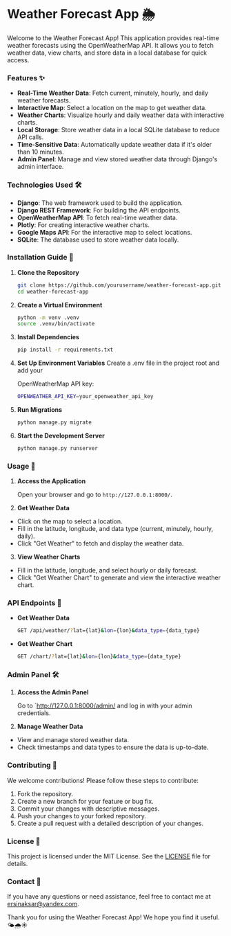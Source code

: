 # Weather Forecast App 🌦️

Welcome to the Weather Forecast App! This application provides real-time weather forecasts using the OpenWeatherMap API.
It allows you to fetch weather data, view charts, and store data in a local database for quick access.

### Features ✨

- **Real-Time Weather Data**: Fetch current, minutely, hourly, and daily weather forecasts.
- **Interactive Map**: Select a location on the map to get weather data.
- **Weather Charts**: Visualize hourly and daily weather data with interactive charts.
- **Local Storage**: Store weather data in a local SQLite database to reduce API calls.
- **Time-Sensitive Data**: Automatically update weather data if it's older than 10 minutes.
- **Admin Panel**: Manage and view stored weather data through Django's admin interface.

### Technologies Used 🛠️

- **Django**: The web framework used to build the application.
- **Django REST Framework**: For building the API endpoints.
- **OpenWeatherMap API**: To fetch real-time weather data.
- **Plotly**: For creating interactive weather charts.
- **Google Maps API**: For the interactive map to select locations.
- **SQLite**: The database used to store weather data locally.

### Installation Guide 🚀

1. **Clone the Repository**
   ```bash
   git clone https://github.com/yourusername/weather-forecast-app.git
   cd weather-forecast-app
2. **Create a Virtual Environment**
   ```bash
   python -m venv .venv
   source .venv/bin/activate
3. **Install Dependencies**
   ```bash
   pip install -r requirements.txt

4. **Set Up Environment Variables** Create a .env file in the project root and add your 

   OpenWeatherMap API key:
   ```bash
   OPENWEATHER_API_KEY=your_openweather_api_key
   
5. **Run Migrations**
   ```bash
   python manage.py migrate

6. **Start the Development Server**
   ```bash
   python manage.py runserver

### Usage 📝

1. **Access the Application**

   Open your browser and go to `http://127.0.0.1:8000/`.


2. **Get Weather Data**
- Click on the map to select a location.
- Fill in the latitude, longitude, and data type (current, minutely, hourly, daily).
- Click "Get Weather" to fetch and display the weather data.

3. **View Weather Charts**
- Fill in the latitude, longitude, and select hourly or daily forecast.
- Click "Get Weather Chart" to generate and view the interactive weather chart.

### API Endpoints 📡
- **Get Weather Data**
   ```bash
  GET /api/weather/?lat={lat}&lon={lon}&data_type={data_type}
- **Get Weather Chart**
   ```bash
   GET /chart/?lat={lat}&lon={lon}&data_type={data_type}

### Admin Panel 🛠️
1. **Access the Admin Panel**

   Go to `http://127.0.0.1:8000/admin/ and log in with your admin credentials.


2. **Manage Weather Data**
- View and manage stored weather data.
- Check timestamps and data types to ensure the data is up-to-date.

### Contributing 🤝
We welcome contributions! Please follow these steps to contribute:

1. Fork the repository.
2. Create a new branch for your feature or bug fix.
3. Commit your changes with descriptive messages.
4. Push your changes to your forked repository.
5. Create a pull request with a detailed description of your changes.

### License 📜
This project is licensed under the MIT License. See the [LICENSE](LICENSE) file for details.

### Contact 📧
If you have any questions or need assistance, feel free to contact me at [ersinaksar@yandex.com](mailto:ersinaksar@yandex.com).

Thank you for using the Weather Forecast App! We hope you find it useful. 🌤️🌧️☀️ 